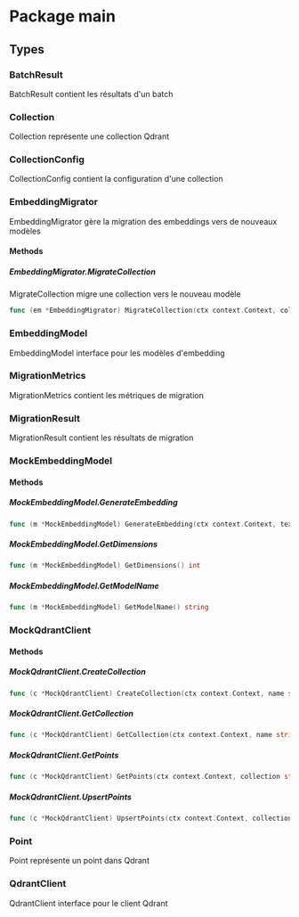# Package main

## Types

### BatchResult

BatchResult contient les résultats d'un batch


### Collection

Collection représente une collection Qdrant


### CollectionConfig

CollectionConfig contient la configuration d'une collection


### EmbeddingMigrator

EmbeddingMigrator gère la migration des embeddings vers de nouveaux modèles


#### Methods

##### EmbeddingMigrator.MigrateCollection

MigrateCollection migre une collection vers le nouveau modèle


```go
func (em *EmbeddingMigrator) MigrateCollection(ctx context.Context, collectionName string) (*MigrationResult, error)
```

### EmbeddingModel

EmbeddingModel interface pour les modèles d'embedding


### MigrationMetrics

MigrationMetrics contient les métriques de migration


### MigrationResult

MigrationResult contient les résultats de migration


### MockEmbeddingModel

#### Methods

##### MockEmbeddingModel.GenerateEmbedding

```go
func (m *MockEmbeddingModel) GenerateEmbedding(ctx context.Context, text string) ([]float32, error)
```

##### MockEmbeddingModel.GetDimensions

```go
func (m *MockEmbeddingModel) GetDimensions() int
```

##### MockEmbeddingModel.GetModelName

```go
func (m *MockEmbeddingModel) GetModelName() string
```

### MockQdrantClient

#### Methods

##### MockQdrantClient.CreateCollection

```go
func (c *MockQdrantClient) CreateCollection(ctx context.Context, name string, config CollectionConfig) error
```

##### MockQdrantClient.GetCollection

```go
func (c *MockQdrantClient) GetCollection(ctx context.Context, name string) (*Collection, error)
```

##### MockQdrantClient.GetPoints

```go
func (c *MockQdrantClient) GetPoints(ctx context.Context, collection string, limit int, offset int) ([]Point, error)
```

##### MockQdrantClient.UpsertPoints

```go
func (c *MockQdrantClient) UpsertPoints(ctx context.Context, collection string, points []Point) error
```

### Point

Point représente un point dans Qdrant


### QdrantClient

QdrantClient interface pour le client Qdrant



